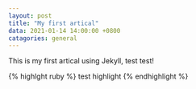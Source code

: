 ```yaml
---
layout: post
title: "My first artical"
data: 2021-01-14 14:00:00 +0800
catagories: general
---
```

This is my first artical using Jekyll, test test!

{% highlght ruby %}
test highlight
{% endhighlight %}
